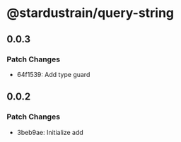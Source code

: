 # @stardustrain/query-string

## 0.0.3

### Patch Changes

- 64f1539: Add type guard

## 0.0.2

### Patch Changes

- 3beb9ae: Initialize add
